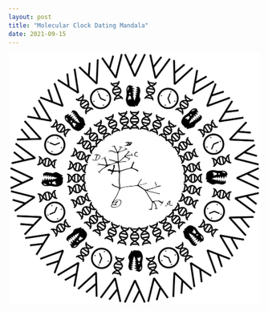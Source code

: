 ```yaml
---
layout: post
title: "Molecular Clock Dating Mandala"
date: 2021-09-15
---
```


<p style="text-align:center;"><img src="/img/photo10.jpg" height="500" width="500"></p>	
